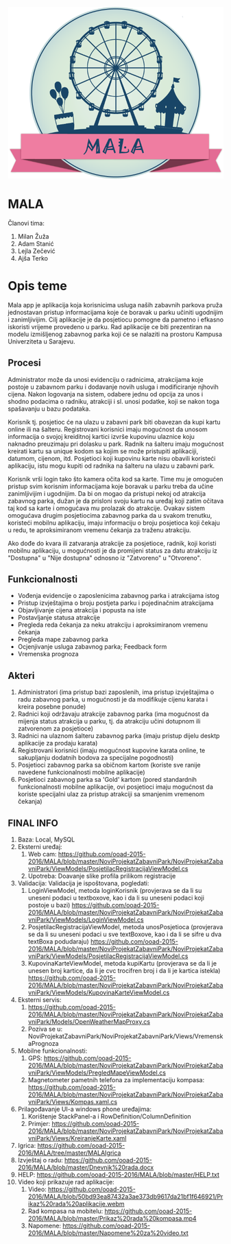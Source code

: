 ﻿![alt tag](https://raw.githubusercontent.com/ooad-2015-2016/MALA/master/logo.png)

# MALA 

Članovi tima: 
1. Milan Žuža
2. Adam Stanić
3. Lejla Zečević
4. Ajša Terko

# **Opis teme**

Mala app je aplikacija koja korisnicima usluga naših zabavnih parkova pruža jednostavan pristup informacijama koje će boravak u parku učiniti ugodnijim i zanimljivijim. Cilj aplikacije je da posjetiocu pomogne da pametno i efkasno iskoristi vrijeme provedeno u parku.
Rad aplikacije ce biti prezentiran na modelu izmišljenog zabavnog parka koji će se nalaziti na prostoru Kampusa Univerziteta u Sarajevu.


## **Procesi**

Administrator može da unosi evidenciju o radnicima, atrakcijama koje postoje u zabavnom parku i dodavanje novih usluga i modificiranje njhovih cijena. Nakon logovanja na sistem, odabere jednu od opcija za unos i shodno podacima o radniku, atrakciji i sl. unosi podatke, koji se nakon toga spašavanju u bazu podataka.

Korisnik tj. posjetioc će na ulazu u zabavni park biti obavezan da kupi kartu online ili na šalteru. Registrovani korisnici imaju mogućnost da unosom informacija o svojoj kreiditnoj kartici izvrše kupovinu ulaznice koju naknadno preuzimaju pri dolasku u park. Radnik na šalteru imaju mogućnost kreirati kartu sa unique kodom sa kojim se može pristupiti aplikaciji, datumom, cijenom, itd. Posjetioci koji kupovinu karte nisu obavili koristeći aplikaciju, istu mogu kupiti od radnika na šalteru na ulazu u zabavni park. 

Korisnik vrši login tako što kamera očita kod sa karte. Time mu je omogućen pristup svim korisnim informacijama koje boravak u parku treba da učine zanimljivijim i ugodnijim. Da bi on mogao da pristupi nekoj od atrakcija zabavnog parka, dužan je da prisloni svoju kartu na uređaj koji zatim očitava taj kod sa karte i omogućava mu prolazak do atrakcije. Ovakav sistem omogućava drugim posjetiocima zabavnog parka da u svakom trenutku, koristeći mobilnu aplikaciju, imaju informaciju o broju posjetioca koji čekaju u redu, te aproksimiranom vremenu čekanja za traženu atrakciju. 

Ako dođe do kvara ili zatvaranja atrakcije za posjetioce, radnik, koji koristi mobilnu aplikaciju, u mogućnosti je da promijeni status za datu atrakciju iz "Dostupna" u "Nije dostupna" odnosno iz "Zatvoreno" u "Otvoreno".

## **Funkcionalnosti**

- Vođenja evidencije o zaposlenicima zabavnog parka i atrakcijama istog
- Pristup izvještajima o broju postjeta parku i pojedinačnim atrakcijama
- Objavljivanje cijena atrakcija i popusta na iste
- Postavljanje statusa atrakcije
- Pregleda reda čekanja za neku atrakciju i aproksimiranom vremenu čekanja
- Pregleda mape zabavnog parka
- Ocjenjivanje usluga zabavnog parka; Feedback form
- Vremenska prognoza 

## **Akteri**

1. Administratori (ima pristup bazi zaposlenih, ima pristup izvještajima o radu zabavnog parka, u mogućnosti je da modifikuje cijenu karata i kreira posebne ponude)
2. Radnici koji održavaju atrakcije zabavnog parka (ima mogućnost da mijenja status atrakcija u parku, tj. da atrakciju učini dotupnom ili zatvorenom za posjetioce)
3. Radnici na ulaznom šalteru zabavnog parka (imaju pristup dijelu desktp aplikacije za prodaju karata)
4. Registrovani korisnici (imaju mogućnost kupovine karata online, te sakupljanju dodatnih bodova za specijalne pogodnosti)
5. Posjetioci zabavnog parka sa običnom kartom (koriste sve ranije navedene funkcionalnosti mobilne aplikacije)
6. Posjetioci zabavnog parka sa 'Gold' kartom (pored standardnih funkcionalnosti mobilne aplikacije, ovi posjetioci imaju mogućnost da koriste specijalni ulaz za pristup atrakciji sa smanjenim vremenom čekanja)

## **FINAL INFO**

1. Baza: Local, MySQL
2. Eksterni uređaj:
	1. Web cam: https://github.com/ooad-2015-2016/MALA/blob/master/NoviProjekatZabavniPark/NoviProjekatZabavniPark/ViewModels/PosjetilacRegistracijaViewModel.cs
	2. Upotreba: Doavanje slike profila prilikom registracije 
3. Validacija: Validacija je ispoštovana, pogledati:
	1. LoginViewModel, metoda loginKorisnik (provjerava se da li su uneseni podaci u textboxove, kao i da li su uneseni podaci koji postoje u bazi) 
           https://github.com/ooad-2015-2016/MALA/blob/master/NoviProjekatZabavniPark/NoviProjekatZabavniPark/ViewModels/LoginViewModel.cs
	2. PosjetilacRegistracijaViewModel, metoda unosPosjetioca (provjerava se da li su uneseni podaci u sve textBoxove, kao i da li se sifre u dva textBoxa podudaraju) 
           https://github.com/ooad-2015-2016/MALA/blob/master/NoviProjekatZabavniPark/NoviProjekatZabavniPark/ViewModels/PosjetilacRegistracijaViewModel.cs
	3. KupovinaKarteViewModel, metoda kupiKartu (provjerava se da li je unesen broj kartice, da li je cvc trocifren broj i da li je kartica istekla) 
           https://github.com/ooad-2015-2016/MALA/blob/master/NoviProjekatZabavniPark/NoviProjekatZabavniPark/ViewModels/KupovinaKarteViewModel.cs
4. Eksterni servis: 
	1. https://github.com/ooad-2015-2016/MALA/blob/master/NoviProjekatZabavniPark/NoviProjekatZabavniPark/Models/OpenWeatherMapProxy.cs
	2. Poziva se u: NoviProjekatZabavniPark/NoviProjekatZabavniPark/Views/VremenskaPrognoza
5. Mobilne funkcionalnosti:
	1. GPS: https://github.com/ooad-2015-2016/MALA/blob/master/NoviProjekatZabavniPark/NoviProjekatZabavniPark/ViewModels/PregledMapeViewModel.cs
	2. Magnetometer pametnih telefona za implementaciju kompasa: https://github.com/ooad-2015-2016/MALA/blob/master/NoviProjekatZabavniPark/NoviProjekatZabavniPark/Views/Kompas.xaml.cs
6. Prilagođavanje UI-a windows phone uređajima: 
	1. Korištenje StackPanel-a i RowDefinition/ColumnDefinition
	2. Primjer: https://github.com/ooad-2015-2016/MALA/blob/master/NoviProjekatZabavniPark/NoviProjekatZabavniPark/Views/KreiranjeKarte.xaml
7. Igrica: https://github.com/ooad-2015-2016/MALA/tree/master/MALAIgrica
8. Izvještaj o radu: https://github.com/ooad-2015-2016/MALA/blob/master/Dnevnik%20rada.docx
9. HELP: https://github.com/ooad-2015-2016/MALA/blob/master/HELP.txt
10. Video koji prikazuje rad aplikacije:
	1. Video: https://github.com/ooad-2015-2016/MALA/blob/50bd93ea87432a3ae373db9617da21bf1f646921/Prikaz%20rada%20aplikacije.webm
	2. Rad kompasa na mobitelu: https://github.com/ooad-2015-2016/MALA/blob/master/Prikaz%20rada%20kompasa.mp4
	4. Napomene: https://github.com/ooad-2015-2016/MALA/blob/master/Napomene%20za%20video.txt



